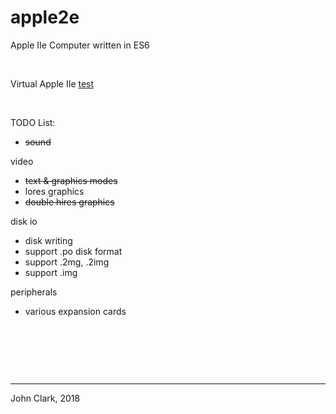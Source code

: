 # apple2e
Apple IIe Computer written in ES6

&nbsp;

Virtual Apple IIe <a target="_blank" href="https://subnetpie.github.io/apple2e/index.html">test</a>

&nbsp;

TODO List:

- ~~sound~~

video
 - ~~text & graphics modes~~
 - lores graphics
 - ~~double hires graphics~~

disk io
 - disk writing
 - support .po disk format
 - support .2mg, .2img
 - support .img

peripherals
 - various expansion cards

&nbsp;

&nbsp;

&nbsp;

---

John Clark, 2018
